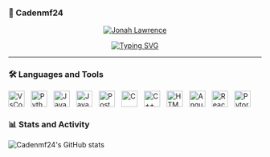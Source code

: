 ### 🌺 Cadenmf24

<p align="center">
  <a href="https://github.com/DenverCoder1">
    <img src="https://user-images.githubusercontent.com/20955511/199138068-0a7b7b75-a024-4f00-803f-30a19c5d1b2d.png" alt="Jonah Lawrence" /></a>
</p>

<p align="center">
  <!-- Typing SVG by DenverCoder1 - https://github.com/DenverCoder1/readme-typing-svg -->
  <a href="https://git.io/typing-svg"><img src="https://readme-typing-svg.demolab.com?font=Fira+Code&pause=1000&random=false&width=435&lines=RIT+Student;Computer+Vision+Developer;Full+Stack+Web+Developer;Always+Developing" alt="Typing SVG" /></a>
</p>

<!-- <p align="center">
    <a href="https://git.io/typing-svg">
        <img src="https://readme-typing-svg.demolab.com/?lines=RIT+Student;Computer+Vision+developer;Full-Stack+web+developer;Always+developing" alt="Typing SVG" />
        </a>
</p> -->

<!-- I am a student attending Rochester Institute of Technology pursuing a Bachelor's degree in Software Engineering. All of my coding projects come from me having a "wouldn't it be cool if..." moment. I would like to believe that these projects I do solve real-world problems, but I usually make things simply because I find it cool to do so. -->

---

### 🛠️ Languages and Tools

<img align= "left" alt = "VsCode" width = "32px" style = "padding-right:10px;" src="https://cdn.jsdelivr.net/gh/devicons/devicon@latest/icons/vscode/vscode-original.svg" />
<img align= "left" alt = "Python" width = "32px" style = "padding-right:10px;" src="https://cdn.jsdelivr.net/gh/devicons/devicon@latest/icons/python/python-original.svg" />
<img align= "left" alt = "Java" width = "32px" style = "padding-right:10px;" src="https://cdn.jsdelivr.net/gh/devicons/devicon@latest/icons/java/java-original.svg" />
<img align= "left" alt = "Javascript" width = "32px" style = "padding-right:10px;" src="https://cdn.jsdelivr.net/gh/devicons/devicon@latest/icons/javascript/javascript-original.svg" />
<img align= "left" alt = "PostgresSQL" width = "32px" style = "padding-right:10px;" src="https://cdn.jsdelivr.net/gh/devicons/devicon@latest/icons/postgresql/postgresql-original.svg" />
<img align= "left" alt = "C" width = "32px" style = "padding-right:10px;" src="https://cdn.jsdelivr.net/gh/devicons/devicon@latest/icons/c/c-original.svg" />
<img align= "left" alt = "C++" width = "32px" style = "padding-right:10px;" src="https://cdn.jsdelivr.net/gh/devicons/devicon@latest/icons/cplusplus/cplusplus-original.svg" />
<img align= "left" alt = "HTML5" width = "32px" style = "padding-right:10px;" src="https://cdn.jsdelivr.net/gh/devicons/devicon@latest/icons/html5/html5-original.svg" />
<img align= "left" alt = "Angular5" width = "32px" style = "padding-right:10px;" src="https://cdn.jsdelivr.net/gh/devicons/devicon@latest/icons/angularjs/angularjs-original.svg" />
<img align= "left" alt = "React" width = "32px" style = "padding-right:10px;" src="https://cdn.jsdelivr.net/gh/devicons/devicon@latest/icons/react/react-original.svg" />
<img align= "left" alt = "Pytorch" width = "32px" style = "padding-right:10px;" src="https://cdn.jsdelivr.net/gh/devicons/devicon@latest/icons/pytorch/pytorch-original.svg" />
<br />

# 

### 📊 Stats and Activity
          
![Cadenmf24's GitHub stats](https://github-readme-stats.vercel.app/api?username=Cadenmf24&show_icons=true&theme=algolia)
          
